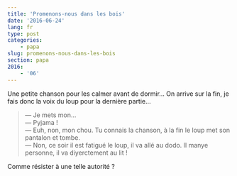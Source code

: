 ```yaml
---
title: 'Promenons-nous dans les bois'
date: '2016-06-24'
lang: fr
type: post
categories:
    - papa
slug: promenons-nous-dans-les-bois
section: papa
2016:
    - '06'
---
```


Une petite chanson pour les calmer avant de dormir… On arrive sur la fin, je fais donc la voix du loup pour la dernière partie…

<!--more-->

> — Je mets mon…  
> — Pyjama !  
> — Euh, non, mon chou. Tu connais la chanson, à la fin le loup met son pantalon et tombe.  
> — Non, ce soir il est fatigué le loup, il va allé au dodo. Il manye personne, il va diyerctement au lit !

Comme résister à une telle autorité ?
